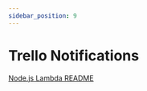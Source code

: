 ```yaml
---
sidebar_position: 9
---
```


# Trello Notifications

[Node.js Lambda README](https://github.com/struds/ops-cookbook/blob/main/example-code/trello-notifications/trello-lambda/README.md)
